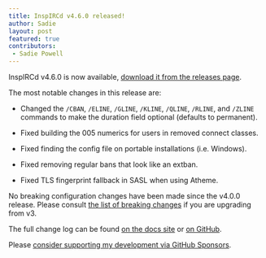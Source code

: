 ```yaml
---
title: InspIRCd v4.6.0 released!
author: Sadie
layout: post
featured: true
contributors:
 - Sadie Powell
---
```


InspIRCd v4.6.0 is now available, [download it from the releases page](https://github.com/inspircd/inspircd/releases/tag/v4.6.0).

The most notable changes in this release are:

- Changed the `/CBAN`, `/ELINE`, `/GLINE`, `/KLINE`, `/QLINE`, `/RLINE`, and `/ZLINE` commands to make the duration field optional (defaults to permanent).

- Fixed building the 005 numerics for users in removed connect classes.

- Fixed finding the config file on portable installations (i.e. Windows).

- Fixed removing regular bans that look like an extban.

- Fixed TLS fingerprint fallback in SASL when using Atheme.

<!--more-->

No breaking configuration changes have been made since the v4.0.0 release. Please consult [the list of breaking changes](https://docs.inspircd.org/4/breaking-changes) if you are upgrading from v3.

The full change log can be found [on the docs site](https://docs.inspircd.org/4/change-log/#inspircd-460) or [on GitHub](https://github.com/inspircd/inspircd/compare/v4.5.0...v4.6.0).

Please [consider supporting my development via GitHub Sponsors](https://github.com/sponsors/SadieCat/).
